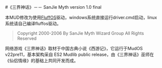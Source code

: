 	
#《三界神话》－－ SanJie Myth version 1.0 final

本MUD修改为使用[FluffOS](https://github.com/fluffos/fluffos)驱动，windows系统直接运行driver.cmd启动，linux系统请自己编译fluffos驱动。

> Copyright 2000-2006 By SanJie Myth Wizard Group All Rights Reserved

网络游戏《三界神话》取材于中国古典小说《西游记》，它运行于MudOS v22pre11，基本架构采自 ES2 Mudlib public release，由《三界神话》巫师在《仙侣情缘》的基础上共同开发而成。


